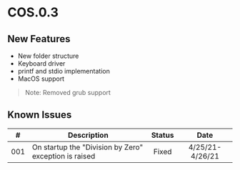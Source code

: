 # COS.0.3

## New Features

- New folder structure
- Keyboard driver
- printf and stdio implementation
- MacOS support

> Note: Removed grub support

## Known Issues

| # | Description | Status | Date |
|:-:|-|:-:|:-:|
| 001 | On startup the "Division by Zero" exception is raised | Fixed | 4/25/21-4/26/21 |
